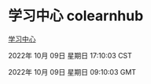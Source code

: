 # 学习中心 colearnhub
[学习中心](http://27.19.33.125:56308/colearnhub/)

2022年 10月 09日 星期日 17:10:03 CST

2022年 10月 09日 星期日 09:10:03 GMT
